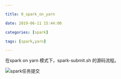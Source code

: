 ```yaml
---

title: 0_spark_on_yarn

date: 2019-06-11 15:44:00

categories: [spark]

tags: [spark,yarn]

---
```


在spark on yarn 模式下，spark-submit.sh 的源码流程。

<!--more-->



![spark任务提交](/images/0_spark_on_yarn/spark任务提交.png)